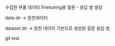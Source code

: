 수집한 부품 데이터 finetuning용 질문 - 응답 쌍 생성

data dir -> 원천데이터

dataset dir -> 원천 데이터 기반으로 생성된 질문 응답 쌍

git test